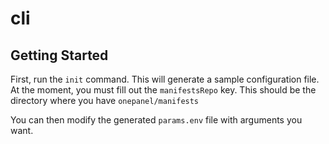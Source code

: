 # cli

## Getting Started

First, run the `init` command. This will generate a sample configuration file.
At the moment, you must fill out the `manifestsRepo` key. 
This should be the directory where you have `onepanel/manifests`

You can then modify the generated `params.env` file with arguments you want.
